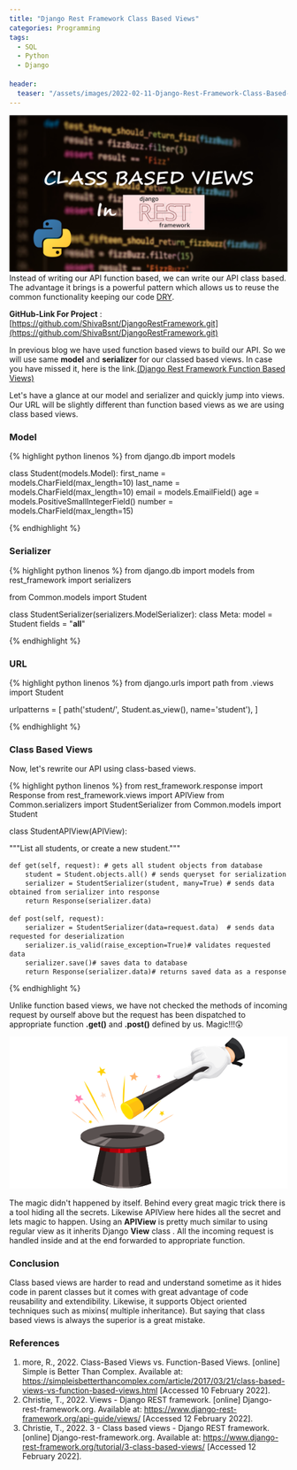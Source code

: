 ```yaml
---
title: "Django Rest Framework Class Based Views"
categories: Programming
tags:
  - SQL
  - Python
  - Django

header:
  teaser: "/assets/images/2022-02-11-Django-Rest-Framework-Class-Based-Views/cover_page.png"
---
```


![Cover Page](/assets/images/2022-02-11-Django-Rest-Framework-Class-Based-Views/cover_page.png)
Instead of writing our API function based, we can write our API class based. The advantage it brings is a powerful pattern which allows us to reuse the common functionality keeping our code [DRY](https://en.wikipedia.org/wiki/Don%27t_repeat_yourself).

**GitHub-Link For Project** : [https://github.com/ShivaBsnt/DjangoRestFramework.git](https://github.com/ShivaBsnt/DjangoRestFramework.git)

In previous blog we have used function based views to build our API. So we will use same **model** and **serializer** for our classed based views. In case you have missed it, here is the link.[(Django Rest Framework Function Based Views)](https://www.shivabahadurbasnet.com.np/programming/Django-Rest-Framework-Function-Based-Views/)

Let's have a glance at our model and serializer and quickly jump into views. Our URL will be slightly different than function based views as we are using class based views.

### Model

{% highlight python linenos %}
from django.db import models

class Student(models.Model):
first_name = models.CharField(max_length=10)
last_name = models.CharField(max_length=10)
email = models.EmailField()
age = models.PositiveSmallIntegerField()
number = models.CharField(max_length=15)

{% endhighlight %}

### Serializer

{% highlight python linenos %}
from django.db import models
from rest_framework import serializers

from Common.models import Student

class StudentSerializer(serializers.ModelSerializer):
class Meta:
model = Student
fields = "**all**"

{% endhighlight %}

### URL

{% highlight python linenos %}
from django.urls import path
from .views import Student

urlpatterns = [
path('student/', Student.as_view(), name='student'),
]

{% endhighlight %}

### Class Based Views

Now, let's rewrite our API using class-based views.

{% highlight python linenos %}
from rest_framework.response import Response
from rest_framework.views import APIView
from Common.serializers import StudentSerializer
from Common.models import Student

class StudentAPIView(APIView):

"""List all students, or create a new student."""

    def get(self, request): # gets all student objects from database
        student = Student.objects.all() # sends queryset for serialization
        serializer = StudentSerializer(student, many=True) # sends data obtained from serializer into response
        return Response(serializer.data)

    def post(self, request):
        serializer = StudentSerializer(data=request.data)  # sends data requested for deserialization
        serializer.is_valid(raise_exception=True)# validates requested data
        serializer.save()# saves data to database
        return Response(serializer.data)# returns saved data as a response

{% endhighlight %}

Unlike function based views, we have not checked the methods of incoming request by ourself above but the request has been dispatched to appropriate function **.get()** and **.post()** defined by us. Magic!!!😲

![Cover Page](/assets/images/2022-02-11-Django-Rest-Framework-Class-Based-Views/magic.PNG)

The magic didn't happened by itself. Behind every great magic trick there is a tool hiding all the secrets. Likewise APIView here hides all the secret and lets magic to happen. Using an **APIView** is pretty much similar to using regular view as it inherits Django **View** class . All the incoming request is handled inside and at the end forwarded to appropriate function.

### Conclusion

Class based views are harder to read and understand sometime as it hides code in parent classes but it comes with great advantage of code reusability and extendibility. Likewise, it supports Object oriented techniques such as mixins( multiple inheritance). But saying that class based views is always the superior is a great mistake.

### References

1. more, R., 2022. Class-Based Views vs. Function-Based Views. [online] Simple is Better Than Complex. Available at: <https://simpleisbetterthancomplex.com/article/2017/03/21/class-based-views-vs-function-based-views.html> [Accessed 10 February 2022].
2. Christie, T., 2022. Views - Django REST framework. [online] Django-rest-framework.org. Available at: <https://www.django-rest-framework.org/api-guide/views/> [Accessed 12 February 2022].
3. Christie, T., 2022. 3 - Class based views - Django REST framework. [online] Django-rest-framework.org. Available at: <https://www.django-rest-framework.org/tutorial/3-class-based-views/> [Accessed 12 February 2022].
